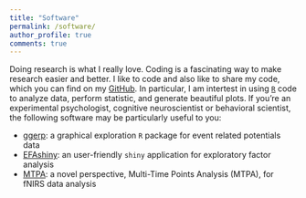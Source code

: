 ```yaml
---
title: "Software"
permalink: /software/
author_profile: true
comments: true
---
```

Doing research is what I really love. Coding is a fascinating way to make research easier and better. I like to code and also like to share my code, which you can find on my [GitHub](https://github.com/PsyChiLin). In particular, I am intertest in using [`R`](https://www.r-project.org/) code to analyze data, perform statistic, and generate beautiful plots. If you’re an experimental psychologist, cognitive neuroscientist or behavioral scientist, the following software may be particularly useful to you:

- [ggerp](https://github.com/PsyChiLin/ggerp): a graphical exploration `R` package for event related potentials data
- [EFAshiny](https://github.com/PsyChiLin/EFAshiny): an user-friendly `shiny` application for exploratory factor analysis
- [MTPA](https://github.com/PsyChiLin/MTPAinR): a novel perspective, Multi-Time Points Analysis (MTPA), for fNIRS data analysis
